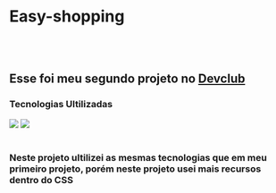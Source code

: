 <h1> Easy-shopping </h1>
<br>
<br>
<h2>Esse foi meu segundo projeto no <a href="https://plataforma.devclub.com.br/area/vitrine">Devclub</a></h2>

<h3>Tecnologias Ultilizadas</h3>

 <img src="https://img.shields.io/badge/HTML-239120?style=for-the-badge&logo=html5&logoColor=white">
  <img src="https://img.shields.io/badge/CSS-239120?&style=for-the-badge&logo=css3&logoColor=white">
  
  <br>
  <br>
  <h3>Neste projeto ultilizei as mesmas tecnologias que em meu primeiro projeto, porém neste projeto usei mais recursos dentro do CSS</h4>
  
  

